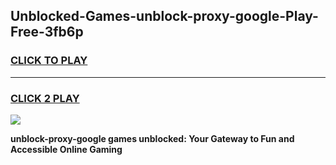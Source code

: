 
## Unblocked-Games-unblock-proxy-google-Play-Free-3fb6p
<h3>
<a href="https://premium76.site?title=unblock-proxy-google&ref=21A">CLICK TO PLAY</a></h3>
<hr>

<h3>
<a href="https://premium76.site?title=unblock-proxy-google&ref=21A">CLICK 2 PLAY</a>
  
</h3>

<a href="https://premium76.site?title=unblock-proxy-google&ref=21A"><img src="https://clearcache.store/games.png"></a>


**unblock-proxy-google games unblocked: Your Gateway to Fun and Accessible Online Gaming**
